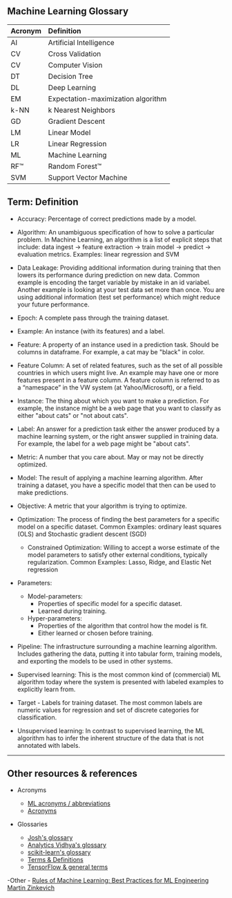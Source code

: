 Machine Learning Glossary
-----

| Acronym | Definition | 
|:---|:---|
| AI  | Artificial Intelligence |
| CV  | Cross Validation |
| CV  | Computer Vision |
| DT  | Decision Tree |
| DL  | Deep Learning |
| EM  | Expectation-maximization algorithm |
| k-NN| k Nearest Neighbors |
| GD  | Gradient Descent |
| LM  | Linear Model |
| LR  | Linear Regression |
| ML  | Machine Learning |
| RF™ | Random Forest™ |
| SVM | Support Vector Machine |

Term: Definition
--------

- Accuracy: Percentage of correct predictions made by a model.

- Algorithm: An unambiguous specification of how to solve a particular problem. In Machine Learning, an algorithm is a list of explicit steps that include: data ingest -> feature extraction -> train model -> predict -> evaluation metrics. Examples: linear regression and SVM

- Data Leakage: Providing additional information during training that then lowers its performance during prediction on new data. Common example is encoding the target variable by mistake in an id variabel. Another example is looking at your test data set more than once. You are using additional information (test set performance) which might reduce your future performance.

- Epoch: A complete pass through the training dataset.

- Example: An instance (with its features) and a label.

- Feature: A property of an instance used in a prediction task. Should be columns in dataframe. For example, a cat may be "black" in color.

- Feature Column: A set of related features, such as the set of all possible countries in which users might live. An example may have one or more features present in a feature column. A feature column is referred to as a “namespace” in the VW system (at Yahoo/Microsoft), or a field.

- Instance: The thing about which you want to make a prediction. For example, the instance might be a web page that you want to classify as either "about cats" or "not about cats".

- Label: An answer for a prediction task ­­either the answer produced by a machine learning system, or the right answer supplied in training data. For example, the label for a web page might be "about cats".

- Metric: A number that you care about. May or may not be directly optimized.

- Model: The result of applying a machine learning algorithm. After training a dataset, you have a specific model that then can be used to make predictions.

- Objective: A metric that your algorithm is trying to optimize.

- Optimization: The process of finding the best parameters for a specific model on a specific dataset. Common Examples: ordinary least squares (OLS) and Stochastic gradient descent (SGD)
    - Constrained Optimization: Willing to accept a worse estimate of the model parameters to satisfy other external conditions, typically regularization. Common Examples: Lasso, Ridge, and Elastic Net regression

- Parameters:  
    - Model-parameters: 
        - Properties of specific model for a specific dataset.
        - Learned during training.
    - Hyper-parameters:
        - Properties of the algorithm that control how the model is fit.
        - Either learned or chosen before training.

- Pipeline: The infrastructure surrounding a machine learning algorithm. Includes gathering the data, putting it into tabular form, training models, and exporting the models to be used in other systems.

- Supervised learning: This is the most common kind of (commercial) ML algorithm today where the system is presented with labeled examples to explicitly learn from.

- Target - Labels for training dataset. The most common labels are numeric values for regression and set of discrete categories for classification.

- Unsupervised learning: In contrast to supervised learning, the ML algorithm has to infer the inherent structure of the data that is not annotated with labels.
 
-------
Other resources & references
-------

- Acronyms
    - [ML acronyms / abbreviations](https://docs.google.com/spreadsheets/d/1EijyTxc7OKrr2bIRJXitIr_7p0BJNHD8tgRDH8Pruk4/edit?usp=sharing)
    - [Acronyms](https://machinelearning.wtf/acronyms/)

- Glossaries
    - [Josh's glossary](https://semanti.ca/blog/?glossary-of-machine-learning-terms)
    - [Analytics Vidhya's glossary](https://www.analyticsvidhya.com/glossary-of-common-statistics-and-machine-learning-terms/)
    - [scikit-learn's glossary](http://scikit-learn.org/stable/glossary.html#glossary)
    - [Terms & Definitions](https://github.com/bfortuner/ml-cheatsheet/blob/master/docs/glossary.rst)
    - [TensorFlow & general terms](https://medium.com/google-cloud/a-tensorflow-glossary-cheat-sheet-382583b22932)

-Other
    - [Rules of Machine Learning: Best Practices for ML Engineering Martin Zinkevich](http://martin.zinkevich.org/rules_of_ml/rules_of_ml.pdf)